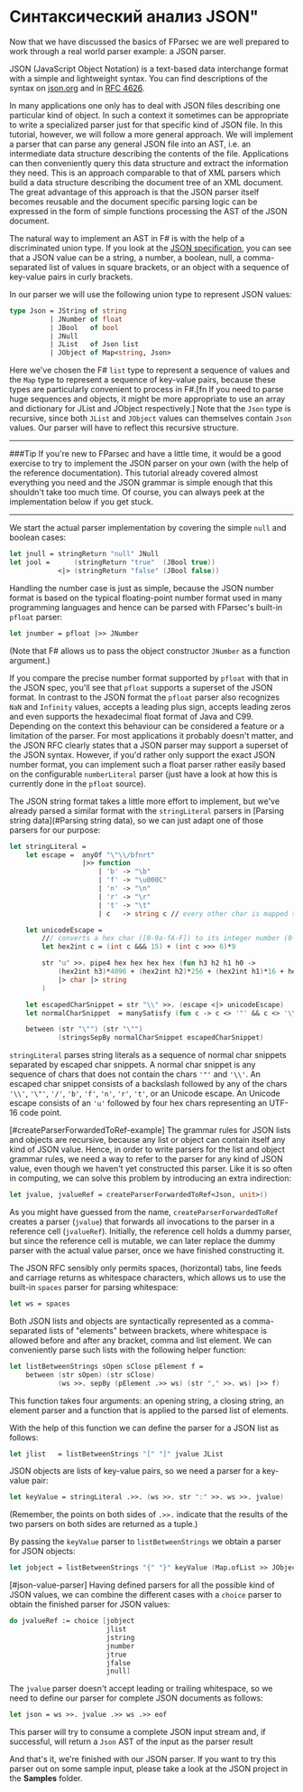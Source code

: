 # Синтаксический анализ JSON"

Now that we have discussed the basics of FParsec we are well prepared to work through a real world parser example: a JSON parser.

JSON (JavaScript Object Notation) is a text-based data interchange format with a simple and lightweight syntax. You can find descriptions of the syntax on [json.org](http://json.org) and in [RFC 4626](http://www.ietf.org/rfc/rfc4627.txt).

In many applications one only has to deal with JSON files describing one particular kind of object. In such a context it sometimes can be appropriate to write a specialized parser just for that specific kind of JSON file. In this tutorial, however, we will follow a more general approach. We will implement a parser that can parse any general JSON file into an AST, i.e. an intermediate data structure describing the contents of the file. Applications can then conveniently query this data structure and extract the information they need. This is an approach comparable to that of XML parsers which build a data structure describing the document tree of an XML document. The great advantage of this approach is that the JSON parser itself becomes reusable and the document specific parsing logic can be expressed in the form of simple functions processing the AST of the JSON document.

The natural way to implement an AST in F# is with the help of a discriminated union type. If you look at the [JSON specification](http://json.org), you can see that a JSON value can be a string, a number, a boolean, null, a comma-separated list of values in square brackets, or an object with a sequence of key-value pairs in curly brackets.

In our parser we will use the following union type to represent JSON values:

```fsharp
type Json = JString of string
          | JNumber of float
          | JBool   of bool
          | JNull
          | JList   of Json list
          | JObject of Map<string, Json>
```

Here we've chosen the F# `list` type to represent a sequence of values and the `Map` type to represent a sequence of key-value pairs, because these types are particularly convenient to process in F#.[fn If you need to parse huge sequences and objects, it might be more appropriate to use an array and dictionary for JList and JObject respectively.] Note that the `Json` type is recursive, since both `JList` and `JObject` values can themselves contain `Json` values. Our parser will have to reflect this recursive structure.

___
###Tip
If you're new to FParsec and have a little time, it would be a good exercise to try to implement the JSON parser on your own (with the help of the reference documentation). This tutorial already covered almost everything you need and the JSON grammar is simple enough that this shouldn't take too much time. Of course, you can always peek at the implementation below if you get stuck.
___

We start the actual parser implementation by covering the simple `null` and boolean cases:

```fsharp
let jnull = stringReturn "null" JNull
let jool =      (stringReturn "true"  (JBool true))
            <|> (stringReturn "false" (JBool false))
```

Handling the number case is just as simple, because the JSON number format is based on the typical floating-point number format used in many programming languages and hence can be parsed with FParsec's built-in `pfloat` parser:

```fsharp
let jnumber = pfloat |>> JNumber
```

(Note that F# allows us to pass the object constructor `JNumber` as a function argument.)

If you compare the precise number format supported by `pfloat` with that in the JSON spec, you'll see that `pfloat` supports a superset of the JSON format. In contrast to the JSON format the `pfloat` parser also recognizes `NaN` and `Infinity` values, accepts a leading plus sign, accepts leading zeros and even supports the hexadecimal float format of Java and C99. Depending on the context this behaviour can be considered a feature or a limitation of the parser. For most applications it probably doesn't matter, and the JSON RFC clearly states that a JSON parser may support a superset of the JSON syntax. However, if you'd rather only support the exact JSON number format, you can implement such a float parser rather easily based on the configurable `numberLiteral` parser (just have a look at how this is currently done in the `pfloat` source).

The JSON string format takes a little more effort to implement, but we've already parsed a similar format with the `stringLiteral` parsers in [Parsing string data](#Parsing string data), so we can just adapt one of those parsers for our purpose:

```fsharp
let stringLiteral =
    let escape =  anyOf "\"\\/bfnrt"
                  |>> function
                      | 'b' -> "\b"
                      | 'f' -> "\u000C"
                      | 'n' -> "\n"
                      | 'r' -> "\r"
                      | 't' -> "\t"
                      | c   -> string c // every other char is mapped to itself

    let unicodeEscape =
    	/// converts a hex char ([0-9a-fA-F]) to its integer number (0-15)
        let hex2int c = (int c &&& 15) + (int c >>> 6)*9

        str "u" >>. pipe4 hex hex hex hex (fun h3 h2 h1 h0 ->
            (hex2int h3)*4096 + (hex2int h2)*256 + (hex2int h1)*16 + hex2int h0
            |> char |> string
        )

    let escapedCharSnippet = str "\\" >>. (escape <|> unicodeEscape)
    let normalCharSnippet  = manySatisfy (fun c -> c <> '"' && c <> '\\')

    between (str "\"") (str "\"")
            (stringsSepBy normalCharSnippet escapedCharSnippet)
```

`stringLiteral` parses string literals as a sequence of normal char snippets separated by escaped char snippets. A normal char snippet is any sequence of chars that does not contain the chars `'"'` and `'\\'`. An escaped char snippet consists of a backslash followed by any of the chars `'\\'`, `'\"'`, `'/'`, `'b'`, `'f'`, `'n'`, `'r'`, `'t'`, or an Unicode escape. An Unicode escape consists of an `'u'` followed by four hex chars representing an UTF-16 code point.

[#createParserForwardedToRef-example]
The grammar rules for JSON lists and objects are recursive, because any list or object can contain itself any kind of JSON value. Hence, in order to write parsers for the list and object grammar rules, we need a way to refer to the parser for any kind of JSON value, even though we haven't yet constructed this parser. Like it is so often in computing, we can solve this problem by introducing an extra indirection:

```fsharp
let jvalue, jvalueRef = createParserForwardedToRef<Json, unit>()
```

As you might have guessed from the name, `createParserForwardedToRef` creates a parser (`jvalue`) that forwards all invocations to the parser in a reference cell (`jvalueRef`). Initially, the reference cell holds a dummy parser, but since the reference cell is mutable, we can later replace the dummy parser with the actual value parser, once we have finished constructing it.

The JSON RFC sensibly only permits spaces, (horizontal) tabs, line feeds and carriage returns as whitespace characters, which allows us to use the built-in `spaces` parser for parsing whitespace:

```fsharp
let ws = spaces
```

Both JSON lists and objects are syntactically represented as a comma-separated lists of "elements" between brackets, where whitespace is allowed before and after any bracket, comma and list element. We can conveniently parse such lists with the following helper function:

```fsharp
let listBetweenStrings sOpen sClose pElement f =
    between (str sOpen) (str sClose)
            (ws >>. sepBy (pElement .>> ws) (str "," >>. ws) |>> f)
```

This function takes four arguments: an opening string, a closing string, an element parser and a function that is applied to the parsed list of elements.

With the help of this function we can define the parser for a JSON list as follows:

```fsharp
let jlist   = listBetweenStrings "[" "]" jvalue JList
```

JSON objects are lists of key-value pairs, so we need a parser for a key-value pair:

```fsharp
let keyValue = stringLiteral .>>. (ws >>. str ":" >>. ws >>. jvalue)
```

(Remember, the points on both sides of `.>>.` indicate that the results of the two parsers on both sides are returned as a tuple.)

By passing the `keyValue` parser to `listBetweenStrings` we obtain a parser for JSON objects:

```fsharp
let jobject = listBetweenStrings "{" "}" keyValue (Map.ofList >> JObject)
```

[#json-value-parser]
Having defined parsers for all the possible kind of JSON values, we can combine the different cases with a `choice` parser to obtain the finished parser for JSON values:

```fsharp
do jvalueRef := choice [jobject
                        jlist
                        jstring
                        jnumber
                        jtrue
                        jfalse
                        jnull]
```

The `jvalue` parser doesn't accept leading or trailing whitespace, so we need to define our parser for complete JSON documents as follows:

```fsharp
let json = ws >>. jvalue .>> ws .>> eof
```

This parser will try to consume a complete JSON input stream and, if successful, will return a `Json` AST of the input as the parser result

And that's it, we're finished with our JSON parser. If you want to try this parser out on some sample input, please take a look at the JSON project in the **Samples** folder.